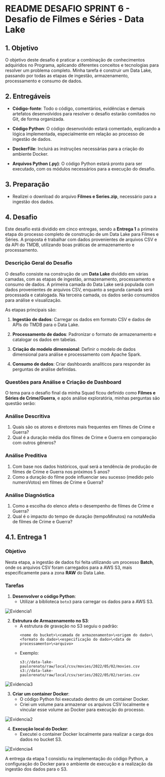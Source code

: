 # README DESAFIO SPRINT 6 - Desafio de Filmes e Séries - Data Lake

## 1. Objetivo

O objetivo deste desafio é praticar a combinação de conhecimentos adquiridos no Programa, aplicando diferentes conceitos e tecnologias para resolver um problema completo. Minha tarefa é construir um Data Lake, passando por todas as etapas de ingestão, armazenamento, processamento e consumo de dados.

## 2. Entregáveis

- **Código-fonte**: Todo o código, comentários, evidências e demais artefatos desenvolvidos para resolver o desafio estarão comitados no Git, de forma organizada.
  
- **Código Python**: O código desenvolvido estará comentado, explicando a lógica implementada, especialmente em relação ao processo de ingestão de dados.

- **DockerFile**: Incluirá as instruções necessárias para a criação do ambiente Docker.

- **Arquivos Python (.py)**: O código Python estará pronto para ser executado, com os módulos necessários para a execução do desafio.

## 3. Preparação

- Realizei o download do arquivo **Filmes e Series.zip**, necessário para a ingestão dos dados.

## 4. Desafio

Este desafio está dividido em cinco entregas, sendo a **Entrega 1** a primeira etapa do processo completo de construção de um Data Lake para Filmes e Séries. A proposta é trabalhar com dados provenientes de arquivos CSV e da API do TMDB, utilizando boas práticas de armazenamento e processamento.

### Descrição Geral do Desafio

O desafio consiste na construção de um **Data Lake** dividido em várias camadas, com as etapas de ingestão, armazenamento, processamento e consumo de dados. A primeira camada do Data Lake será populada com dados provenientes de arquivos CSV, enquanto a segunda camada será processada e catalogada. Na terceira camada, os dados serão consumidos para análise e visualização.

As etapas principais são:

1. **Ingestão de dados**: Carregar os dados em formato CSV e dados de APIs do TMDB para o Data Lake.
  
2. **Processamento de dados**: Padronizar o formato de armazenamento e catalogar os dados em tabelas.
  
3. **Criação do modelo dimensional**: Definir o modelo de dados dimensional para análise e processamento com Apache Spark.
  
4. **Consumo de dados**: Criar dashboards analíticos para responder às perguntas de análise definidas.

### Questões para Análise e Criação de Dashboard

O tema para o desafio final da minha Squad ficou definido como **Filmes e Séries de Crime/Guerra**, e após análise exploratória, minhas perguntas são questão serão:

### Análise Descritiva
1. Quais são os atores e diretores mais frequentes em filmes de Crime e Guerra?
2. Qual é a duração média dos filmes de Crime e Guerra em comparação com outros gêneros?

### Análise Preditiva
1. Com base nos dados históricos, qual será a tendência de produção de filmes de Crime e Guerra nos próximos 5 anos?
2. Como a duração do filme pode influenciar seu sucesso (medido pelo numeroVotos) em filmes de Crime e Guerra?

### Análise Diagnóstica
1. Como a escolha do elenco afeta o desempenho de filmes de Crime e Guerra?
1. Qual é o impacto do tempo de duração (tempoMinutos) na notaMedia de filmes de Crime e Guerra?

## 4.1. Entrega 1

### Objetivo

Nesta etapa, a ingestão de dados foi feita utilizando um processo **Batch**, onde os arquivos CSV foram carregados para a AWS S3, mais especificamente para a zona **RAW** do Data Lake.

### Tarefas

1. **Desenvolver o código Python**:
   - Utilizar a biblioteca `boto3` para carregar os dados para a AWS S3.

![Evidencia1](../Evidências/Evidencias%20Desafio%20-%20Sprint%206%20(4).png)

2. **Estrutura de Armazenamento no S3**:
   - A estrutura de gravação no S3 seguiu o padrão:
     ```
     <nome do bucket>\<camada de armazenamento>\<origem do dado>\<formato do dado>\<especificação do dado>\<data de processamento>\<arquivo>
     ```
   - Exemplo:
     ```
     s3://data-lake-paulorenato/raw/local/csv/movies/2022/05/02/movies.csv
     s3://data-lake-paulorenato/raw/local/csv/series/2022/05/02/series.csv
     ```

![Evidencia3](../Evidências/Evidencias%20Desafio%20-%20Sprint%206%20(1).png)

3. **Criar um container Docker**:
   - O código Python foi executado dentro de um container Docker.
   - Criei um volume para armazenar os arquivos CSV localmente e vincular esse volume ao Docker para execução do processo.

![Evidencia2](../Evidências/Evidencias%20Desafio%20-%20Sprint%206%20(2).png)

4. **Execução local do Docker**:
   - Executei o container Docker localmente para realizar a carga dos dados no bucket S3.

![Evidencia4](../Evidências/Evidencias%20Desafio%20-%20Sprint%206%20(3).png)

A entrega da etapa 1 consistiu na implementação do código Python, a configuração do Docker para o ambiente de execução e a realização da ingestão dos dados para o S3.
